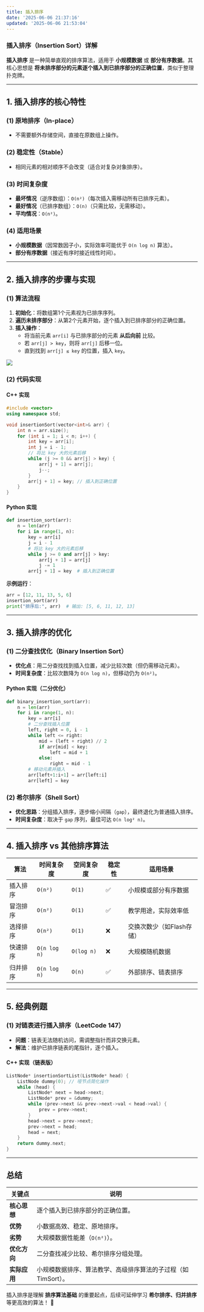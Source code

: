 ```yaml
---
title: 插入排序
date: '2025-06-06 21:37:16'
updated: '2025-06-06 21:53:04'
---
```

### **插入排序（Insertion Sort）详解**
**插入排序** 是一种简单直观的排序算法，适用于 **小规模数据** 或 **部分有序数据**。其核心思想是 **将未排序部分的元素逐个插入到已排序部分的正确位置**，类似于整理扑克牌。  

---

## **1. 插入排序的核心特性**
### **(1) 原地排序（In-place）**
+ 不需要额外存储空间，直接在原数组上操作。

### **(2) 稳定性（Stable）**
+ 相同元素的相对顺序不会改变（适合对复杂对象排序）。

### **(3) 时间复杂度**
+ **最坏情况**（逆序数组）：`O(n²)`（每次插入需移动所有已排序元素）。  
+ **最好情况**（已排序数组）：`O(n)`（只需比较，无需移动）。  
+ **平均情况**：`O(n²)`。

### **(4) 适用场景**
+ **小规模数据**（因常数因子小，实际效率可能优于 `O(n log n)` 算法）。  
+ **部分有序数据**（接近有序时接近线性时间）。

---

## **2. 插入排序的步骤与实现**
### **(1) 算法流程**
1. **初始化**：将数组第1个元素视为已排序序列。  
2. **遍历未排序部分**：从第2个元素开始，逐个插入到已排序部分的正确位置。  
3. **插入操作**：  
    - 将当前元素 `arr[i]` 与已排序部分的元素 **从后向前** 比较。  
    - 若 `arr[j] > key`，则将 `arr[j]` 后移一位。  
    - 直到找到 `arr[j] ≤ key` 的位置，插入 `key`。

![](/images/769f3c9bb34f6399c5a3a25b1a65f179.gif)

### **(2) 代码实现**
#### **C++ 实现**
```cpp
#include <vector>
using namespace std;

void insertionSort(vector<int>& arr) {
    int n = arr.size();
    for (int i = 1; i < n; i++) {
        int key = arr[i];
        int j = i - 1;
        // 将比 key 大的元素后移
        while (j >= 0 && arr[j] > key) {
            arr[j + 1] = arr[j];
            j--;
        }
        arr[j + 1] = key; // 插入到正确位置
    }
}
```

#### **Python 实现**
```python
def insertion_sort(arr):
    n = len(arr)
    for i in range(1, n):
        key = arr[i]
        j = i - 1
        # 将比 key 大的元素后移
        while j >= 0 and arr[j] > key:
            arr[j + 1] = arr[j]
            j -= 1
        arr[j + 1] = key  # 插入到正确位置
```

**示例运行**：  

```python
arr = [12, 11, 13, 5, 6]
insertion_sort(arr)
print("排序后:", arr)  # 输出: [5, 6, 11, 12, 13]
```

---

## **3. 插入排序的优化**
### **(1) 二分查找优化（Binary Insertion Sort）**
+ **优化点**：用二分查找找到插入位置，减少比较次数（但仍需移动元素）。  
+ **时间复杂度**：比较次数降为 `O(n log n)`，但移动仍为 `O(n²)`。

#### **Python 实现（二分优化）**
```python
def binary_insertion_sort(arr):
    n = len(arr)
    for i in range(1, n):
        key = arr[i]
        # 二分查找插入位置
        left, right = 0, i - 1
        while left <= right:
            mid = (left + right) // 2
            if arr[mid] < key:
                left = mid + 1
            else:
                right = mid - 1
        # 移动元素并插入
        arr[left+1:i+1] = arr[left:i]
        arr[left] = key
```

### **(2) 希尔排序（Shell Sort）**
+ **优化思路**：分组插入排序，逐步缩小间隔（`gap`），最终退化为普通插入排序。  
+ **时间复杂度**：取决于 `gap` 序列，最佳可达 `O(n log² n)`。

---

## **4. 插入排序 vs 其他排序算法**
| **算法** | **时间复杂度** | **空间复杂度** | **稳定性** | **适用场景** |
| --- | --- | --- | --- | --- |
| 插入排序 | `O(n²)` | `O(1)` | ✅ | 小规模或部分有序数据 |
| 冒泡排序 | `O(n²)` | `O(1)` | ✅ | 教学用途，实际效率低 |
| 选择排序 | `O(n²)` | `O(1)` | ❌ | 交换次数少（如Flash存储） |
| 快速排序 | `O(n log n)` | `O(log n)` | ❌ | 大规模随机数据 |
| 归并排序 | `O(n log n)` | `O(n)` | ✅ | 外部排序、链表排序 |


---

## **5. 经典例题**
### **(1) 对链表进行插入排序（LeetCode 147）**
+ **问题**：链表无法随机访问，需调整指针而非交换元素。  
+ **解法**：维护已排序链表的尾指针，逐个插入。

#### **C++ 实现（链表版）**
```cpp
ListNode* insertionSortList(ListNode* head) {
    ListNode dummy(0); // 哑节点简化操作
    while (head) {
        ListNode* next = head->next;
        ListNode* prev = &dummy;
        while (prev->next && prev->next->val < head->val) {
            prev = prev->next;
        }
        head->next = prev->next;
        prev->next = head;
        head = next;
    }
    return dummy.next;
}
```

---

## **总结**
| **关键点** | **说明** |
| --- | --- |
| **核心思想** | 逐个插入到已排序部分的正确位置。 |
| **优势** | 小数据高效、稳定、原地排序。 |
| **劣势** | 大规模数据性能差（`O(n²)`）。 |
| **优化方向** | 二分查找减少比较、希尔排序分组处理。 |
| **实际应用** | 小规模数据排序、算法教学、高级排序算法的子过程（如TimSort）。 |


插入排序是理解 **排序算法基础** 的重要起点，后续可延伸学习 **希尔排序、归并排序** 等更高效的算法！ 🚀

